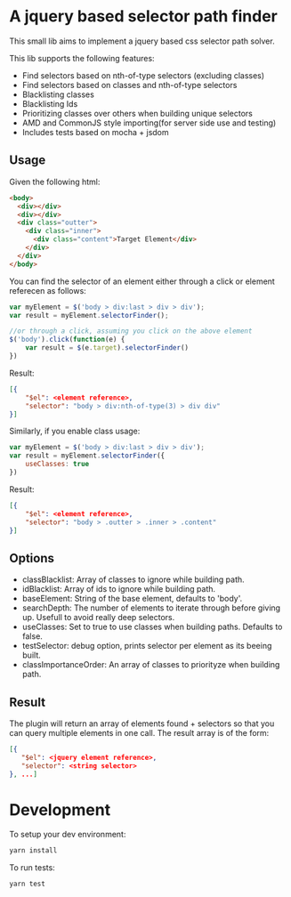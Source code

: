 # A jquery based selector path finder

This small lib aims to implement a jquery based css selector path solver.

This lib supports the following features:

- Find selectors based on nth-of-type selectors (excluding classes)
- Find selectors based on classes and nth-of-type selectors
- Blacklisting classes
- Blacklisting Ids
- Prioritizing classes over others when building unique selectors
- AMD and CommonJS style importing(for server side use and testing)
- Includes tests based on mocha + jsdom 

## Usage

Given the following html:

```html
<body>
  <div></div>
  <div></div>
  <div class="outter">
    <div class="inner">
      <div class="content">Target Element</div>
    </div>
  </div>
</body>
```

You can find the selector of an element either through a click or element referecen as follows:

```javascript
var myElement = $('body > div:last > div > div');
var result = myElement.selectorFinder();

//or through a click, assuming you click on the above element
$('body').click(function(e) {
    var result = $(e.target).selectorFinder()    
})
```

Result:

```json
[{
    "$el": <element reference>,
    "selector": "body > div:nth-of-type(3) > div div"
}]
```

Similarly, if you enable class usage:

```javascript
var myElement = $('body > div:last > div > div');
var result = myElement.selectorFinder({
    useClasses: true
})
```

Result:

```json
[{
    "$el": <element reference>,
    "selector": "body > .outter > .inner > .content"
}]
```

## Options

 - classBlacklist: Array of classes to ignore while building path.
 - idBlacklist: Array of ids to ignore while building path.
 - baseElement: String of the base element, defaults to 'body'.
 - searchDepth: The number of elements to iterate through before giving up. Usefull to avoid really deep selectors.
 - useClasses: Set to true to use classes when building paths. Defaults to false.
 - testSelector: debug option, prints selector per element as its beeing built.
 - classImportanceOrder: An array of classes to priorityze when building path.

 ## Result

 The plugin will return an array of elements found + selectors so that you can query multiple elements in one call.
 The result array is of the form:

 ```json
[{
    "$el": <jquery element reference>,
    "selector": <string selector>
}, ...]
 ```

# Development

To setup your dev environment:

```bash
yarn install
```

To run tests:

```bash
yarn test
```
